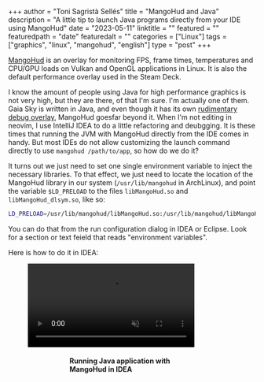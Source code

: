 +++
author = "Toni Sagristà Sellés"
title = "MangoHud and Java"
description = "A little tip to launch Java programs directly from your IDE using MangoHud"
date = "2023-05-11"
linktitle = ""
featured = ""
featuredpath = "date"
featuredalt = ""
categories = ["Linux"]
tags = ["graphics", "linux", "mangohud", "english"]
type = "post"
+++

[MangoHud](https://github.com/flightlessmango/MangoHud) is an overlay for monitoring FPS, frame times, temperatures and CPU/GPU loads on Vulkan and OpenGL applications in Linux. It is also the default performance overlay used in the Steam Deck.

I know the amount of people using Java for high performance graphics is not very high, but they are there, of that I'm sure. I'm actually one of them. Gaia Sky is written in Java, and even though it has its own [rudimentary debug overlay](/blog/2021/gaiasky-3-tutorial#debug-panel), MangoHud goesfar beyond it. When I'm not editing in neovim, I use IntelliJ IDEA to do a little refactoring and deubgging. It is these times that running the JVM with MangoHud directly from the IDE comes in handy. But most IDEs do not allow customizing the launch command directly to use `mangohud /path/to/app`, so how do we do it?

It turns out we just need to set one single environment variable to inject the necessary libraries. To that effect, we just need to locate the location of the MangoHud library in our system (`/usr/lib/mangohud` in ArchLinux), and point the variable `$LD_PRELOAD` to the files `libMangoHud.so` and `libMangoHud_dlsym.so`, like so:

```bash
LD_PRELOAD=/usr/lib/mangohud/libMangoHud.so:/usr/lib/mangohud/libMangoHud_dlsym.so
```

You can do that from the run configuration dialog in IDEA or Eclipse. Look for a section or text feield that reads "environment variables".

Here is how to do it in IDEA:


<figure class="fig-center">
<video controls autoplay loop muted width="80%">
  <source src="/img/2023/05/idea-mangohud.mp4" type="video/mp4">
  This browser does not display the video tag.
</video>
<figcaption style="margin: 0 auto; width:60%;">
  <h4>Running Java application with MangoHud in IDEA</h4>
</figcaption>
</figure>
